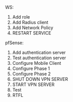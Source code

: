 WS:
1. Add role
2. Add Radius client
3. Add Network Policy
4. RESTART SERVICE

pfSense:
1. Add authentication server
2. Test authentication server
3. Configure Mobile Client
4. Configure Phase 1
5. Configure Phase 2
6. SHUT DOWN VPN SERVER
7. START VPN SERVER
8. Test
9. RTFL

